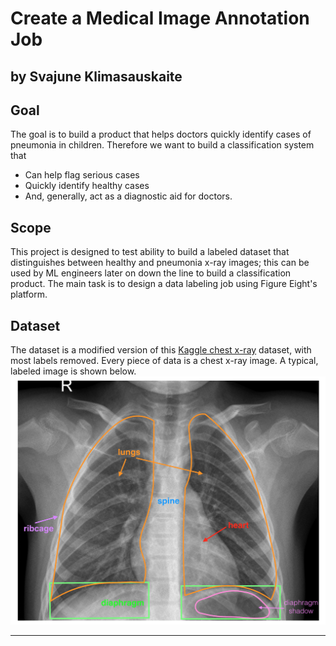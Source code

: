 # Create a Medical Image Annotation Job
## by Svajune Klimasauskaite


## Goal

The goal is to build a product that helps doctors quickly identify cases of pneumonia in children. Therefore we want to build a classification system that
* Can help flag serious cases
* Quickly identify healthy cases
* And, generally, act as a diagnostic aid for doctors.

## Scope

This project is designed to test ability to build a labeled dataset that distinguishes between healthy and pneumonia x-ray images; this can be used by ML engineers later on down the line to build a classification product. The main task is to design a data labeling job using Figure Eight's platform.

## Dataset

The dataset is a modified version of this [Kaggle chest x-ray](https://www.kaggle.com/paultimothymooney/chest-xray-pneumonia) dataset, with most labels removed. Every piece of data is a chest x-ray image. A typical, labeled image is shown below.
![alt text](https://github.com/SvajuneK/Udacity-Projects/blob/master/AI%20Product%20Manager%20ND/P1%20Create%20a%20Medical%20Image%20Annotation%20Job/annotated-chest-xray.png)

----------
